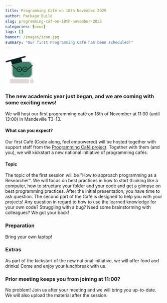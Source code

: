 ```yaml
---
title: Programming Café on 18th November 2025
author: Package Build
slug: programming-caf-on-18th-november-2025
categories: [news]
tags: []
banner: /images/icon.jpg
summary: "Our first Programming Café has been scheduled!"
---
```


<img src= "/images/icon_space.jpg" style = "width:20%;height:20%"></img>

<p>

### The new academic year just began, and we are coming with some exciting news!

We will host our first programming café on 18th of November at 11:00 (until 13:00) in Mandeville T3-13.
<br>
#### What can you expect?
Our first Café (Code along, feel empowered) will be hosted together with support staff from the [Programming Café project](https://tdcc.nl/projects/tdcc-nes-projects/the-cafe-code-along-feel-empowered-method/). Together with them (and you), we will kickstart a new national initiative of programming cafés.

#### Topic
The topic of the first session will be "How to approach programming as a Researcher". We will focus on best practices in how to start thinking like a computer, how to structure your folder and your code and get a glimpse on best programming practices. After the initial presentation, you have time to ask question.
The second part of the Café is designed to help you with your projects! Any question in regard to how to use the learned knowledge for your own code? Struggling with a bug? Need some brainstorming with colleagues? We got your back!

### Preparation
Bring your own laptop!

### Extras
As part of the kickstart of the new national initiative, we will offer food and drinks! Come and enjoy your lunchbreak with us.

### Prior meeting keeps you from joining at 11:00?
No problem! Join us after your meeting and we will bring you up-to-date. We will also upload the material after the session.
</p>